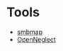 # Tools
* [smbmap](https://github.com/ShawnDEvans/smbmap)
* [OpenNeglect](https://github.com/jayrod/OpenNeglect)